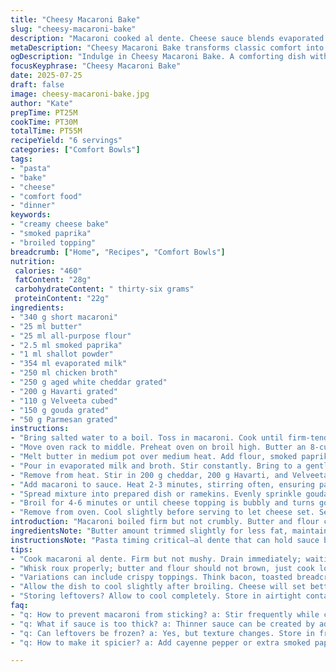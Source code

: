 ```yaml
---
title: "Cheesy Macaroni Bake"
slug: "cheesy-macaroni-bake"
description: "Macaroni cooked al dente. Cheese sauce blends evaporated milk, broth, and a mix of cheddar, havarti, Velveeta. Topped with sharp gouda and parmesan for a crisp take. Baked quickly under broil, golden and bubbling. No mustard powder, replaced by smoked paprika. Onion powder swapped for shallot powder. Times adjusted by a few minutes throughout. Butter and flour start the roux. Sauce thickens before cheese melts in. Pasta warm and coated. Simmering minimal. Cannot skip broiling at the end for crustiness. Serve hot, 6 portions. Variations include adding crispy bacon or toasted breadcrumbs. Rich, gooey, crunchy, textural contrast. Easy, homey, modern twist to classic mac and cheese."
metaDescription: "Cheesy Macaroni Bake transforms classic comfort into creamy richness with smoky depth. Broiled cheesy topping brings satisfying crunch. Six servings."
ogDescription: "Indulge in Cheesy Macaroni Bake. A comforting dish with a modern twist. Creamy cheese sauce, smoky paprika, topped with broiled gouda and parmesan."
focusKeyphrase: "Cheesy Macaroni Bake"
date: 2025-07-25
draft: false
image: cheesy-macaroni-bake.jpg
author: "Kate"
prepTime: PT25M
cookTime: PT30M
totalTime: PT55M
recipeYield: "6 servings"
categories: ["Comfort Bowls"]
tags:
- "pasta"
- "bake"
- "cheese"
- "comfort food"
- "dinner"
keywords:
- "creamy cheese bake"
- "smoked paprika"
- "broiled topping"
breadcrumb: ["Home", "Recipes", "Comfort Bowls"]
nutrition: 
 calories: "460"
 fatContent: "28g"
 carbohydrateContent: " thirty-six grams"
 proteinContent: "22g"
ingredients:
- "340 g short macaroni"
- "25 ml butter"
- "25 ml all-purpose flour"
- "2.5 ml smoked paprika"
- "1 ml shallot powder"
- "354 ml evaporated milk"
- "250 ml chicken broth"
- "250 g aged white cheddar grated"
- "200 g Havarti grated"
- "110 g Velveeta cubed"
- "150 g gouda grated"
- "50 g Parmesan grated"
instructions:
- "Bring salted water to a boil. Toss in macaroni. Cook until firm-tender. Drain and set aside."
- "Move oven rack to middle. Preheat oven on broil high. Butter an 8-cup baking dish or four 2-cup ramekins."
- "Melt butter in medium pot over medium heat. Add flour, smoked paprika, shallot powder. Whisk and cook 1-2 minutes."
- "Pour in evaporated milk and broth. Stir constantly. Bring to a gentle boil, sauce thickens slightly."
- "Remove from heat. Stir in 200 g cheddar, 200 g Havarti, and Velveeta cubes until melted and smooth."
- "Add macaroni to sauce. Heat 2-3 minutes, stirring often, ensuring pasta is coated thoroughly. Adjust salt if needed."
- "Spread mixture into prepared dish or ramekins. Evenly sprinkle gouda and Parmesan on top."
- "Broil for 4-6 minutes or until cheese topping is bubbly and turns golden brown."
- "Remove from oven. Cool slightly before serving to let cheese set. Serve warm."
introduction: "Macaroni boiled firm but not crumbly. Butter and flour cooked just until raw taste goes. Spices swap mustard and onion powder for paprika and shallot. Adds subtle fire, gentle tang. Evaporated milk with chicken broth creates a creamy but layered base. Cheese mix is heavier on white cheddar and Havarti yet includes Velveeta morsels for creaminess. Gouda and parmesan on top for crunch, a sharp punch. Broil versus bake longer for crisp caloric joy. Six servings ready in under an hour. Get ready for gooey, mellow heat, crunchy crust. All familiar comfort but shaken up."
ingredientsNote: "Butter amount trimmed slightly for less fat, maintained roux integrity with flour. Using smoked paprika instead of dried mustard powder introduces an earthy warmth instead of sharp tang. Shallot powder replaces onion for subtle sweetness and mildness. Gouda and parmesan make the topping different: no simple cheddar crust but complex mix of nuttiness and depth. Cheese quantities tweaked to keep creaminess but add textural contrast. Chicken broth for more flavor punch instead of plain water or milk alone. Small changes to classic aimed at layering, keeping it simple, boosting savor."
instructionsNote: "Pasta timing critical—al dente that can hold sauce but not crumble. Remove promptly, warming reserved. Roux cooked enough to eliminate raw flour but no color. When milk and broth added, stir intensely to avoid lumps, bring sauce just to boil until thickened. Immediately off heat for cheese melt—too hot or long, cheese loses silky texture. Combining pasta with sauce before topping ensures coating. Broiling 4-6 minutes varies with oven wattage but essential for crust formation. Watch carefully to prevent burning. Cooling short period to firm up the bake before serving improves mouthfeel. Serve hot but not scalding."
tips:
- "Cook macaroni al dente. Firm but not mushy. Drain immediately; waiting can lead to mushy pasta. Mixing sauce when pasta is hot helps it absorb flavors. Don't skip this step; ensure every piece coated."
- "Whisk roux properly; butter and flour should not brown, just cook long enough. Add evaporated milk and broth. Stir vigorously to avoid lumps. Bring to slight boil, then remove heat. Cheese added must melt smoothly."
- "Variations can include crispy toppings. Think bacon, toasted breadcrumbs, or herbs. Layered flavors enhance the dish. Bake timing might need adjusting based on your oven's power. Broiling is vital; crisp cheese gives texture."
- "Allow the dish to cool slightly after broiling. Cheese will set better. Cuts cleanly too if serving in pieces. Serve warm but not too hot. Avoid burning tongues; let it breathe."
- "Storing leftovers? Allow to cool completely. Store in airtight container. Can keep in fridge for up to three days. Reheat in oven for best texture. Microwave can make it rubbery; avoid if possible."
faq:
- "q: How to prevent macaroni from sticking? a: Stir frequently while cooking. Use enough water. Rinse briefly with cold water after draining if necessary. This helps separate pasta strands. Don’t skip this. It matters."
- "q: What if sauce is too thick? a: Thinner sauce can be created by adding more broth. Stir well. Can use milk as a backup. Adjust until desired consistency. Remember, this affects final dish texture."
- "q: Can leftovers be frozen? a: Yes, but texture changes. Store in freezer-safe containers. Can last up to two months. Thaw overnight in fridge before reheating. Best results come from slow reheating."
- "q: How to make it spicier? a: Add cayenne pepper or extra smoked paprika. Mix in chopped jalapeños or hot sauce too for kick. Adjust to taste during cheese addition. Bold flavors enhance dish."

---
```

